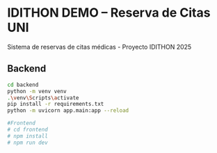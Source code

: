 # IDITHON DEMO – Reserva de Citas UNI
Sistema de reservas de citas médicas - Proyecto IDITHON 2025

## Backend
```bash
cd backend
python -m venv venv
.\venv\Scripts\activate
pip install -r requirements.txt
python -m uvicorn app.main:app --reload

#Frontend
# cd frontend
# npm install
# npm run dev
